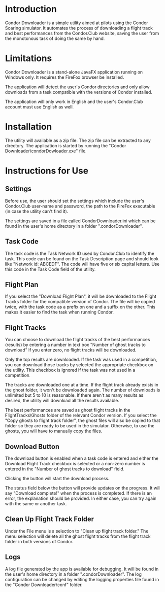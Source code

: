 # Introduction

Condor Downloader is a simple utility aimed at pilots using the Condor Soaring simulator.
It automates the process of downloading a flight track and best performances from the
Condor.Club website, saving the user from the monotonous task of doing the same by hand.

# Limitations

Condor Downloader is a stand-alone JavaFX application running on Windows only. It
requires the FireFox browser be installed.  

The application will detect the user's Condor directories and only allow downloads 
from a task compatible with the versions of Condor installed.

The application will only work in English and the user's Condor.Club account must 
use English as well. 

# Installation

The utility will available as a zip file. The zip file can be extracted to any directory.
The application is started by running the "Condor Downloader\condorDowloader.exe" file.

# Instructions for Use

## Settings

Before use, the user should set the settings which include the user's Condor.Club
user-name and password, the path to the FireFox executable (in case the utility can't
find it).

The settings are saved in a file called CondorDownloader.ini which can be found in 
the user's home directory in a folder ".condorDownloader". 

## Task Code

The task code is the Task Network ID used by Condor.Club to identify the task. This
code can be found on the Task Description page and should look like "Network id:
ABCEDF". The code will have five or six capital letters. Use this code in the Task
Code field of the utility.

## Flight Plan
If you select the "Download Flight Plan", it will be downloaded to the Flight 
Tracks folder for the compatible version of Condor. The file will be copied twice,
with the task code as a prefix on one and a suffix on the other.  This makes it 
easier to find the task when running Condor.  

## Flight Tracks
You can choose to download the flight tracks of the best performances (results) by 
entering a number in text box "Number of ghost tracks to download"  If you enter zero,
no flight tracks will be downloaded.

Only the top results are downloaded. If the task was used in a competition, you can 
download those tracks by selected the appropriate checkbox on the utility. This 
checkbox is ignored if the task was not used in a competition.

The tracks are downloaded one at a time. If the flight track already exists in 
the ghost folder, it won't be downloaded again. The number of downloads is unlimited 
but 5 to 10 is reasonable. If there aren't as many results as desired, the utility 
will download all the results available.

The best performances are saved as ghost flight tracks in the FlightTracks\Ghosts folder
of the relevant Condor version. If you select the "Copy ghosts to flight track folder",
the ghost files will also be copied to that folder so they are ready to be used
in the simulator.  Otherwise, to use the ghosts, you will have to manually copy the files.

## Download Button
The download button is enabled when a task code is entered and either the Download Flight 
Track checkbox is selected or a non-zero number is entered in the "Number of ghost tracks 
to download" field.

Clicking the button will start the download process.

The status field below the button will provide updates on the progress. It will say 
"Download complete!" when the process is completed.  If there is an error, the explanation
should be provided.  In either case, you can try again with the same or another task.

## Clean Up Flight Track Folder
Under the File menu is a selection to "Clean up flight track folder." The menu selection
will delete all the ghost flight tracks from the flight track folder in both versions of
Condor.

## Logs
A log file generated by the app is available for debugging. It will be found in the user's 
home directory in a folder ".condorDownloader".  The log configuration can be changed by 
editing the logging.properties file found in the "Condor Downloader\conf" folder.

